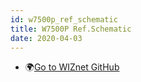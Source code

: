```yaml
---
id: w7500p_ref_schematic
title: W7500P Ref.Schematic
date: 2020-04-03
---
```


* 🌍[Go to WIZnet GitHub](https://github.com/Wiznet/Hardware-Files-of-WIZnet/tree/master/01_iMCU/W7500P/Reference%20Schematic)
